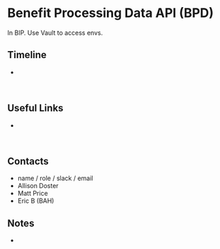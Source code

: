 # Benefit Processing Data API (BPD)
In BIP. Use Vault to access envs.
​
## Timeline
*
​
## Useful Links
*
​
## Contacts
* name / role / slack / email
* Allison Doster
* Matt Price
* Eric B (BAH)
​
## Notes
* 
